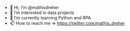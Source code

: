 - 👋 Hi, I’m @mathisdreher
- 👀 I’m interested in data projects
- 🌱 I’m currently learning Python and RPA
- 📫 How to reach me => https://twitter.com/mathis_dreher

<!---
mathisdreher/mathisdreher is a ✨ special ✨ repository because its `README.md` (this file) appears on your GitHub profile.
You can click the Preview link to take a look at your changes.
--->
